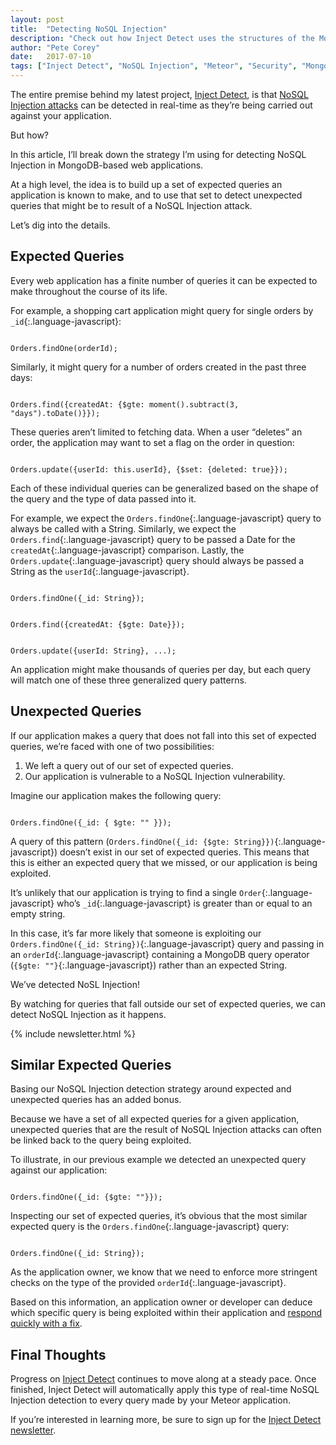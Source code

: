 ```yaml
---
layout: post
title:  "Detecting NoSQL Injection"
description: "Check out how Inject Detect uses the structures of the MongoDB queries made by your application to detect NoSQL Injection attacks as they happen."
author: "Pete Corey"
date:   2017-07-10
tags: ["Inject Detect", "NoSQL Injection", "Meteor", "Security", "MongoDB"]
---
```


The entire premise behind my latest project, [Inject Detect](http://www.injectdetect.com/), is that [NoSQL Injection attacks](http://www.east5th.co/blog/2017/07/03/what-is-nosql-injection/) can be detected in real-time as they’re being carried out against your application.

But how?

In this article, I’ll break down the strategy I’m using for detecting NoSQL Injection in MongoDB-based web applications.

At a high level, the idea is to build up a set of expected queries an application is known to make, and to use that set to detect unexpected queries that might be to result of a NoSQL Injection attack.

Let’s dig into the details.

## Expected Queries

Every web application has a finite number of queries it can be expected to make throughout the course of its life.

For example, a shopping cart application might query for single orders by `_id`{:.language-javascript}:

<pre class='language-javascript'><code class='language-javascript'>
Orders.findOne(orderId);
</code></pre>

Similarly, it might query for a number of orders created in the past three days:

<pre class='language-javascript'><code class='language-javascript'>
Orders.find({createdAt: {$gte: moment().subtract(3, "days").toDate()}});
</code></pre>

These queries aren’t limited to fetching data. When a user “deletes” an order, the application may want to set a flag on the order in question:

<pre class='language-javascript'><code class='language-javascript'>
Orders.update({userId: this.userId}, {$set: {deleted: true}});
</code></pre>

Each of these individual queries can be generalized based on the shape of the query and the type of data passed into it.

For example, we expect the `Orders.findOne`{:.language-javascript} query to always be called with a String. Similarly, we expect the `Orders.find`{:.language-javascript} query to be passed a Date for the `createdAt`{:.language-javascript} comparison. Lastly, the `Orders.update`{:.language-javascript} query should always be passed a String as the `userId`{:.language-javascript}.

<pre class='language-javascript'><code class='language-javascript'>
Orders.findOne({_id: String});
</code></pre>

<pre class='language-javascript'><code class='language-javascript'>
Orders.find({createdAt: {$gte: Date}});
</code></pre>

<pre class='language-javascript'><code class='language-javascript'>
Orders.update({userId: String}, ...);
</code></pre>

An application might make thousands of queries per day, but each query will match one of these three generalized query patterns.

## Unexpected Queries

If our application makes a query that does not fall into this set of expected queries, we’re faced with one of two possibilities:

1. We left a query out of our set of expected queries.
2. Our application is vulnerable to a NoSQL Injection vulnerability.

Imagine our application makes the following query:

<pre class='language-javascript'><code class='language-javascript'>
Orders.findOne({_id: { $gte: "" }});
</code></pre>

A query of this pattern (`Orders.findOne({_id: {$gte: String}})`{:.language-javascript}) doesn’t exist in our set of expected queries. This means that this is either an expected query that we missed, or our application is being exploited.

It’s unlikely that our application is trying to find a single `Order`{:.language-javascript} who’s `_id`{:.language-javascript} is greater than or equal to an empty string.

In this case, it’s far more likely that someone is exploiting our `Orders.findOne({_id: String})`{:.language-javascript} query and passing in an `orderId`{:.language-javascript} containing a MongoDB query operator (`{$gte: ""}`{:.language-javascript}) rather than an expected String.

We’ve detected NoSL Injection!

By watching for queries that fall outside our set of expected queries, we can detect NoSQL Injection as it happens.

{% include newsletter.html %}

## Similar Expected Queries

Basing our NoSQL Injection detection strategy around expected and unexpected queries has an added bonus.

Because we have a set of all expected queries for a given application, unexpected queries that are the result of NoSQL Injection attacks can often be linked back to the query being exploited.

To illustrate, in our previous example we detected an unexpected query against our application:

<pre class='language-javascript'><code class='language-javascript'>
Orders.findOne({_id: {$gte: ""}});
</code></pre>

Inspecting our set of expected queries, it’s obvious that the most similar expected query is the `Orders.findOne`{:.language-javascript} query:

<pre class='language-javascript'><code class='language-javascript'>
Orders.findOne({_id: String});
</code></pre>

As the application owner, we know that we need to enforce more stringent checks on the type of the provided `orderId`{:.language-javascript}.

Based on this information, an application owner or developer can deduce which specific query is being exploited within their application and [respond quickly with a fix](http://www.east5th.co/blog/2017/07/03/what-is-nosql-injection/#how-do-you-prevent-nosql-injection).

## Final Thoughts

Progress on [Inject Detect](http://www.injectdetect.com/) continues to move along at a steady pace. Once finished, Inject Detect will automatically apply this type of real-time NoSQL Injection detection to every query made by your Meteor application.

If you’re interested in learning more, be sure to sign up for the [Inject Detect newsletter](http://www.injectdetect.com/#sign-up).
